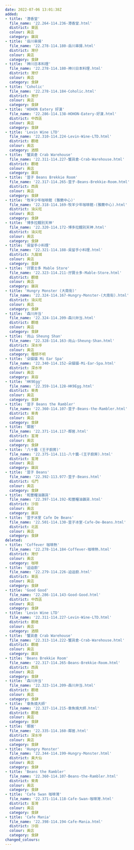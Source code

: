 ```yaml
---
date: 2022-07-06 13:01:38Z
added:
- title: '港香堂'
  file_name: '22.264-114.236-港香堂.html'
  district: 東區
  colour: 黃店
  category: 雜貨
- title: '岳川串揚'
  file_name: '22.278-114.180-岳川串揚.html'
  district: 灣仔
  colour: 黃店
  category: 食肆
- title: '神川日本料理'
  file_name: '22.278-114.180-神川日本料理.html'
  district: 灣仔
  colour: 黃店
  category: 食肆
- title: 'Coholic'
  file_name: '22.278-114.184-Coholic.html'
  district: 灣仔
  colour: 黃店
  category: 食肆
- title: 'HOHON Eatery 好漢'
  file_name: '22.286-114.138-HOHON-Eatery-好漢.html'
  district: 中西區
  colour: 黃店
  category: 食肆
- title: 'Levin Wine LTD'
  file_name: '22.310-114.224-Levin-Wine-LTD.html'
  district: 觀塘
  colour: 黃店
  category: 酒類
- title: '蟹貨倉 Crab Warehouse'
  file_name: '22.311-114.227-蟹貨倉-Crab-Warehouse.html'
  district: 觀塘
  colour: 黃店
  category: 雜貨
- title: '荳子 Beans Brekkie Room'
  file_name: '22.317-114.265-荳子-Beans-Brekkie-Room.html'
  district: 西貢
  colour: 黃店
  category: 食肆
- title: '牧羊少年咖啡館 (雅蘭中心)'
  file_name: '22.318-114.169-牧羊少年咖啡館-(雅蘭中心).html'
  district: 油尖旺
  colour: 黃店
  category: 食肆
- title: '博多拉麵別天神'
  file_name: '22.320-114.172-博多拉麵別天神.html'
  district: 油尖旺
  colour: 黃店
  category: 食肆
- title: '吳留手小料理'
  file_name: '22.321-114.188-吳留手小料理.html'
  district: 九龍城
  colour: 黃店
  category: 食肆
- title: '孖寶士多 Mable Store'
  file_name: '22.323-114.211-孖寶士多-Mable-Store.html'
  district: 觀塘
  colour: 黃店
  category: 雜貨
- title: 'Hungry Monster (大南街)'
  file_name: '22.324-114.167-Hungry-Monster-(大南街).html'
  district: 油尖旺
  colour: 黃店
  category: 食肆
- title: '森川弁当'
  file_name: '22.324-114.209-森川弁当.html'
  district: 觀塘
  colour: 黃店
  category: 食肆
- title: '尚山 Sheung Shan'
  file_name: '22.328-114.163-尚山-Sheung-Shan.html'
  district: 深水埗
  colour: 黃店
  category: 種類不明
- title: '朵貓貓 Mi Ear Spa'
  file_name: '22.340-114.152-朵貓貓-Mi-Ear-Spa.html'
  district: 深水埗
  colour: 黃店
  category: 美容
- title: 'HK9Egg'
  file_name: '22.359-114.128-HK9Egg.html'
  district: 葵青
  colour: 黃店
  category: 食肆
- title: '荳子 Beans the Rambler'
  file_name: '22.360-114.107-荳子-Beans-the-Rambler.html'
  district: 葵青
  colour: 黃店
  category: 食肆
- title: '鄰居'
  file_name: '22.371-114.117-鄰居.html'
  district: 荃灣
  colour: 黃店
  category: 食肆
- title: '八十醬 (王子廚房)'
  file_name: '22.375-114.111-八十醬-(王子廚房).html'
  district: 荃灣
  colour: 黃店
  category: 雜貨
- title: '荳子 Beans'
  file_name: '22.392-113.977-荳子-Beans.html'
  district: 屯門
  colour: 黃店
  category: 食肆
- title: '和豐糧油雜貨'
  file_name: '22.397-114.192-和豐糧油雜貨.html'
  district: 沙田
  colour: 黃店
  category: 雜貨
- title: '荳子冰室 Cafe De Beans'
  file_name: '22.501-114.130-荳子冰室-Cafe-De-Beans.html'
  district: 北區
  colour: 黃店
  category: 食肆
deleted:
- title: 'Coffever 咖啡熱'
  file_name: '22.278-114.184-Coffever-咖啡熱.html'
  district: 灣仔
  colour: 黃店
  category: 咖啡
- title: '迫迫廚'
  file_name: '22.279-114.226-迫迫廚.html'
  district: 東區
  colour: 黃店
  category: 食肆
- title: 'Good Good'
  file_name: '22.286-114.143-Good-Good.html'
  district: 中西區
  colour: 黃店
  category: 食肆
- title: 'Levin Wine LTD'
  file_name: '22.311-114.227-Levin-Wine-LTD.html'
  district: 觀塘
  colour: 黃店
  category: 酒類
- title: '蟹貨倉 Crab Warehouse'
  file_name: '22.313-114.222-蟹貨倉-Crab-Warehouse.html'
  district: 觀塘
  colour: 黃店
  category: 雜貨
- title: 'Beans Brekkie Room'
  file_name: '22.317-114.265-Beans-Brekkie-Room.html'
  district: 西貢
  colour: 黃店
  category: 食肆
- title: '森川弁当'
  file_name: '22.323-114.209-森川弁当.html'
  district: 觀塘
  colour: 黃店
  category: 食肆
- title: '章魚燒大師'
  file_name: '22.327-114.215-章魚燒大師.html'
  district: 觀塘
  colour: 黃店
  category: 食肆
- title: '鄰居'
  file_name: '22.335-114.160-鄰居.html'
  district: 深水埗
  colour: 黃店
  category: 食肆
- title: 'Hungry Monster'
  file_name: '22.344-114.199-Hungry-Monster.html'
  district: 黃大仙
  colour: 黃店
  category: 食肆
- title: 'Beans the Rambler'
  file_name: '22.360-114.107-Beans-the-Rambler.html'
  district: 葵青
  colour: 黃店
  category: 食肆
- title: 'Cafe Swan 咖啡灣'
  file_name: '22.371-114.118-Cafe-Swan-咖啡灣.html'
  district: 荃灣
  colour: 黃店
  category: 食肆
- title: 'Cafe Mania'
  file_name: '22.398-114.194-Cafe-Mania.html'
  district: 沙田
  colour: 黃店
  category: 食肆
changed_colours:
---
```

